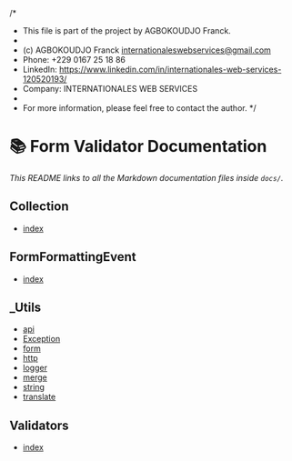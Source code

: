 /*
 * This file is part of the project by AGBOKOUDJO Franck.
 *
 * (c) AGBOKOUDJO Franck <internationaleswebservices@gmail.com>
 * Phone: +229 0167 25 18 86
 * LinkedIn: https://www.linkedin.com/in/internationales-web-services-120520193/
 * Company: INTERNATIONALES WEB SERVICES
 *
 * For more information, please feel free to contact the author.
 */

# 📚 Form Validator Documentation

_This README links to all the Markdown documentation files inside `docs/`._


  ## Collection
  - [index](./docs/Collection/index.md)

  ## FormFormattingEvent
  - [index](./docs/FormFormattingEvent/index.md)

  ## _Utils
  - [api](./docs/_Utils/api.md)
  - [Exception](./docs/_Utils/Exception.md)
  - [form](./docs/_Utils/form.md)
  - [http](./docs/_Utils/http.md)
  - [logger](./docs/_Utils/logger.md)
  - [merge](./docs/_Utils/merge.md)
  - [string](./docs/_Utils/string.md)
  - [translate](./docs/_Utils/translate.md)

  ## Validators
  - [index](./docs/Validators/index.md)
